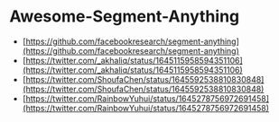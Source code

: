 # Awesome-Segment-Anything

- [https://github.com/facebookresearch/segment-anything](https://github.com/facebookresearch/segment-anything)
- [https://twitter.com/_akhaliq/status/1645115958594351106](https://twitter.com/_akhaliq/status/1645115958594351106)
- [https://twitter.com/ShoufaChen/status/1645592538810830848](https://twitter.com/ShoufaChen/status/1645592538810830848)
- [https://twitter.com/RainbowYuhui/status/1645278756972691458](https://twitter.com/RainbowYuhui/status/1645278756972691458)
